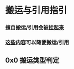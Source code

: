 # 搬运与引用指引  
### 擅自搬运/引用会被[挂起来][]  
### [这些内容][]可以随便搬运/引用  
  
  
## 0x0 搬运类型判定  






[挂起来]: NM$L.md
[这些内容]: CopyAsYouWant.md
